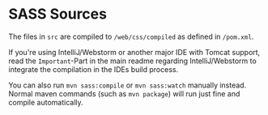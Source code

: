 # SASS Sources

The files in `src` are compiled to `/web/css/compiled` as defined in `/pom.xml`.

If you're using IntelliJ/Webstorm or another major IDE with Tomcat support, read the `Important`-Part in the main readme regarding IntelliJ/Webstorm to integrate the compilation in the IDEs build process.

You can also run `mvn sass:compile` or `mvn sass:watch` manually instead. Normal maven commands (such as `mvn package`) will run just fine and compile automatically.